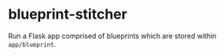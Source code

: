 # blueprint-stitcher

Run a Flask app comprised of blueprints which are stored within
`app/blueprint`.
